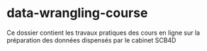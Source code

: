 # data-wrangling-course
Ce dossier contient les travaux pratiques des cours en ligne sur la préparation des données dispensés par le cabinet SCB4D
